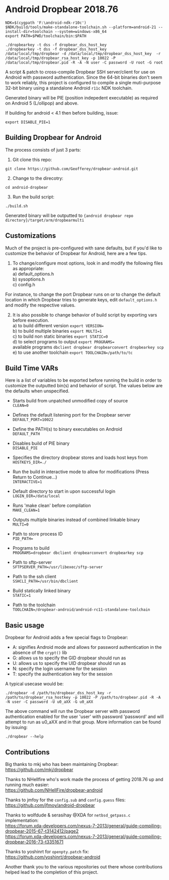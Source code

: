 Android Dropbear 2018.76
=========
```
NDK=$(cygpath 'F:\android-ndk-r10c')
$NDK/build/tools/make-standalone-toolchain.sh --platform=android-21 --install-dir=toolchain --system=windows-x86_64
export PATH=$PWD/toolchain/bin:$PATH

./dropbearkey -t dss -f dropbear_dss_host_key
./dropbearkey -t dss -f dropbear_dss_host_key
/data/local/tmp/dropbear -d /data/local/tmp/dropbear_dss_host_key  -r /data/local/tmp/dropbear_rsa_host_key -p 10022 -P /data/local/tmp/dropbear.pid -R -A -N user -C password -U root -G root 
```


A script & patch to cross-compile Dropbear SSH server/client for use on Android with password authentication.
Since the 64-bit binaries don't seem to work reliably, this project is configured to compile a single muti-purpose 32-bit binary
using a standalone Android ```r11c``` NDK toolchain.

Generated binary will be PIE (position indepedent executable) as required on Android 5 (L/ollipop) and above.

If building for android < 4.1 then before building, issue:
```
export DISABLE_PIE=1
```

Building Dropbear for Android
----

The process consists of just 3 parts:  

1) Git clone this repo:   
```
git clone https://github.com/Geofferey/dropbear-android.git
```  

2) Change to the direcotry:  
```
cd android-dropbear
```

3) Run the build script:  
```
./build.sh
```

Generated binary will be outputted to ``{android dropbear repo directory}/target/arm/dropbearmulti``


Customizations
----

Much of the project is pre-configured with sane defaults, but if you'd like to customize the behavior of Dropbear for Android, here are a few tips.
1) To change/configure most options, look in and modify the following files as appropriate:  
	a) default_options.h  
	b) sysoptions.h  
	c) config.h  

For instance, to change the port Dropbear runs on or to change the default location in which Dropbear tries to generate keys, edit ``default_options.h`` and modify the respective values.  

2) It is also possible to change behavior of build script by exporting vars before execution.  
        a) to build different version ```export VERSION=```  
        b) to build multiple binaries ```export MULTI=1```  
        c) to build non static binaries ```export STATIC=0```  
        d) to select programs to output ```export PROGRAMS=```  
		available programs ```dbclient dropbear dropbearconvert dropbearkey scp```  
        e) to use another toolchain ```export TOOLCHAIN=/path/to/tc```  

Build Time VARs
----
Here is a list of variables to be exported before running the build in order to customize the outputted bin(s) and behavior of script. The values below are the defaults when unspecified.     

- Starts build from unpatched unmodified copy of source  
```CLEAN=0```  

- Defines the default listening port for the Dropbear server  
```DEFAULT_PORT=10022```  

- Define the PATH(s) to binary executables on Android  
```DEFAULT_PATH```  

- Disables build of PIE binary  
```DISABLE_PIE```  

- Specifies the directory dropbear stores and loads host keys from  
```HOSTKEYS_DIR=./```  

- Run the build in interactive mode to allow for modifications (Press Return to Continue...)  
```INTERACTIVE=1```  

- Default directory to start in upon successful login  
```LOGIN_DIR=/data/local```  

- Runs 'make clean' before compilation  
```MAKE_CLEAN=1```  

- Outputs multiple binaries instead of combined linkable binary  
```MULTI=0```  

- Path to store process ID  
```PID_PATH=```  

- Programs to build  
```PROGRAMS=dropbear dbclient dropbearconvert dropbearkey scp```  

- Path to sftp-server  
```SFTPSERVER_PATH=/usr/libexec/sftp-server```  

- Path to the ssh client  
```SSHCLI_PATH=/usr/bin/dbclient```  

- Build statically linked binary  
```STATIC=1```  

- Path to the toolchain  
```TOOLCHAIN=/dropbear-android/android-rc11-standalone-toolchain```  


Basic usage
----
Dropbear for Android adds a few special flags to Dropbear:  
- A: signifies Android mode and allows for password authentication in the absence of the ```crypt()``` lib
- G: allows us to specify the GID dropbear should run as  
- U: allows us to specify the UID dropbear should run as  
- N: specify the login username for the session  
- T: specify the authentication key for the session  

A typical usecase would be:  
```
./dropbear -d /path/to/dropbear_dss_host_key -r /path/to/dropbear_rsa_hostkey -p 10022 -P /path/to/dropbear.pid -R -A -N user -C password -U u0_aXX -G u0_aXX
```

The above command will run the Dropbear server with password authentication enabled for the user 'user' with password 'password' and will attempt to run as u0_aXX and in that group. More information can be found by issuing:  
  
```
./dropbear --help
````

Contributions
----
Big thanks to mkj who has been maintaining Dropbear:  
https://github.com/mkj/dropbear


Thanks to NHellfire who's work made the process of getting 2018.76 up and running much easier:  
https://github.com/NHellFire/dropbear-android  


Thanks to jmfoy for the ```config.sub``` and ```config.guess``` files:  
https://github.com/jfmoy/android-dropbear


Thanks to wolfdude & serasihay @XDA for ```netbsd_getpass.c``` implementation:  
https://forum.xda-developers.com/nexus-7-2013/general/guide-compiling-dropbear-2015-67-t3142412/page2  
https://forum.xda-developers.com/nexus-7-2013/general/guide-compiling-dropbear-2016-73-t3351671  


Thanks to yoshinrt for ```openpty.patch``` fix:  
https://github.com/yoshinrt/dropbear-android

Another thank you to the various repositories out there whose contributions helped lead to the completion of this project.
